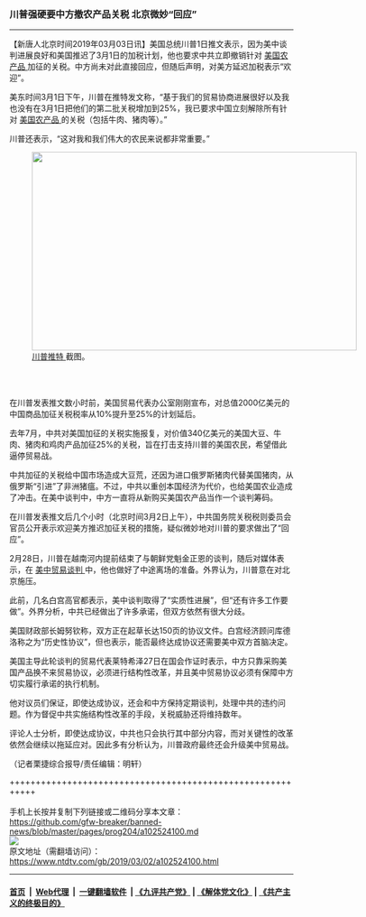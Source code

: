 ### 川普强硬要中方撤农产品关税 北京微妙“回应”
------------------------

<div class="post_content">
 <p>
  【新唐人北京时间2019年03月03日讯】美国总统川普1日推文表示，因为美中谈判进展良好和美国推迟了3月1日的加税计划，他也要求中共立即撤销针对
  <a href="https://www.ntdtv.com/gb/美国农产品.htm">
   美国农产品
  </a>
  加征的关税。中方尚未对此直接回应，但随后声明，对美方延迟加税表示“欢迎”。
 </p>
 <p>
  美东时间3月1日下午，川普在推特发文称，“基于我们的贸易协商进展很好以及我也没有在3月1日把他们的第二批关税增加到25%，我已要求中国立刻解除所有针对
  <a href="https://www.ntdtv.com/gb/美国农产品.htm">
   美国农产品
  </a>
  的关税（包括牛肉、猪肉等）。”
 </p>
 <p>
  川普还表示，“这对我和我们伟大的农民来说都非常重要。”
 </p>
 <figure class="wp-caption aligncenter" id="attachment_102524165" style="width: 576px">
  <img alt="" class="size-full wp-image-102524165" height="352" src="https://www.ntdtv.com/assets/uploads/2019/03/2366cbbd381045eac2fe0722681fc88c.jpg" width="576">
   <br/><figcaption class="wp-caption-text">
    <a href="https://www.ntdtv.com/gb/川普推特.htm">
     川普推特
    </a>
    截图。
   </figcaption><br/>
  </img>
 </figure><br/>
 <p>
  在川普发表推文数小时前，美国贸易代表办公室刚刚宣布，对总值2000亿美元的中国商品加征关税税率从10%提升至25%的计划延后。
 </p>
 <p>
  去年7月，中共对美国加征的关税实施报复，对价值340亿美元的美国大豆、牛肉、猪肉和鸡肉产品加征25%的关税，旨在打击支持川普的美国农民，希望借此逼停贸易战。
 </p>
 <p>
  中共加征的关税给中国市场造成大豆荒，还因为进口俄罗斯猪肉代替美国猪肉，从俄罗斯“引进”了非洲猪瘟。不过，中共以重创本国经济为代价，也给美国农业造成了冲击。在美中谈判中，中方一直将从新购买美国农产品当作一个谈判筹码。
 </p>
 <p>
  在川普发表推文后几个小时（北京时间3月2日上午），中共国务院关税税则委员会官员公开表示欢迎美方推迟加征关税的措施，疑似微妙地对川普的要求做出了“回应”。
 </p>
 <p>
  2月28日，川普在越南河内提前结束了与朝鲜党魁金正恩的谈判，随后对媒体表示，在
  <a href="https://www.ntdtv.com/gb/34765.htm">
   美中贸易谈判
  </a>
  中，他也做好了中途离场的准备。外界认为，川普意在对北京施压。
 </p>
 <p>
  此前，几名白宫高官都表示，美中谈判取得了“实质性进展”，但“还有许多工作要做”。外界分析，中共已经做出了许多承诺，但双方依然有很大分歧。
 </p>
 <p>
  美国财政部长姆努钦称，双方正在起草长达150页的协议文件。白宫经济顾问库德洛称之为“历史性协议”，但也表示，能否最终达成协议还需要美中双方首脑决定。
 </p>
 <p>
  美国主导此轮谈判的贸易代表莱特希泽27日在国会作证时表示，中方只靠采购美国产品换不来贸易协议，必须进行结构性改革，并且美中贸易协议必须有保障中方切实履行承诺的执行机制。
 </p>
 <p>
  他对议员们保证，即使达成协议，还会和中方保持定期谈判，处理中共的违约问题。作为督促中共实施结构性改革的手段，关税威胁还将维持数年。
 </p>
 <p>
  评论人士分析，即使达成协议，中共也只会执行其中部分内容，而对关键性的改革依然会继续以拖延应对。因此多有分析认为，川普政府最终还会升级美中贸易战。
 </p>
 <p>
  （记者栗捷综合报导/责任编辑：明轩）
 </p>
 <div class="single_ad">
 </div>
</div>

+++++++++++++++++++++++++++++++++++++++++++++++++++++++++++<br/><br/>
手机上长按并复制下列链接或二维码分享本文章：<br/>
https://github.com/gfw-breaker/banned-news/blob/master/pages/prog204/a102524100.md <br/>
<a href='https://github.com/gfw-breaker/banned-news/blob/master/pages/prog204/a102524100.md'><img src='https://github.com/gfw-breaker/banned-news/blob/master/pages/prog204/a102524100.md.png'/></a> <br/>
原文地址（需翻墙访问）：https://www.ntdtv.com/gb/2019/03/02/a102524100.html


------------------------
#### [首页](https://github.com/gfw-breaker/banned-news/blob/master/README.md) &nbsp;|&nbsp; [Web代理](https://github.com/labour-camp/helloworld) &nbsp;|&nbsp; [一键翻墙软件](https://github.com/gfw-breaker/nogfw/blob/master/README.md) &nbsp;| [《九评共产党》](https://github.com/gfw-breaker/9ping.md/blob/master/README.md#九评之一评共产党是什么) | [《解体党文化》](https://github.com/gfw-breaker/jtdwh.md/blob/master/README.md) | [《共产主义的终极目的》](https://github.com/gfw-breaker/gczydzjmd.md/blob/master/README.md)

